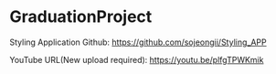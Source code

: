 # GraduationProject

Styling Application Github: https://github.com/sojeongii/Styling_APP

YouTube URL(New upload required): https://youtu.be/plfgTPWKmik 
